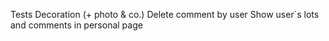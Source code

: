 Tests
Decoration (+ photo & co.)
Delete comment by user
Show user`s lots and comments in personal page